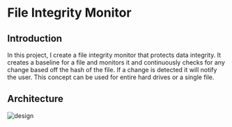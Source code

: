 # File Integrity Monitor
## Introduction

 In this project, I create a file integrity monitor that protects data integrity. It creates a baseline for a file and monitors it and continuously checks for any change based off the hash of the file. If a change is detected it will notify the user. This concept can be used for entire hard drives or a single file.

## Architecture

![design](https://imgur.com/Jneg3Sk)<br>

